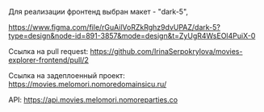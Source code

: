 Для реализации фронтенд выбран макет - "dark-5",

<https://www.figma.com/file/rGuAilVoRZkRghz9dvUPAZ/dark-5?type=design&node-id=891-3857&mode=design&t=ZyUgR4WsEOl4PuiX-0>

Ссылка на pull request: <https://github.com/IrinaSerpokrylova/movies-explorer-frontend/pull/2>

Ссылка на задеплоенный проект: <https://movies.melomori.nomoredomainsicu.ru/>

API: <https://api.movies.melomori.nomoreparties.co>

